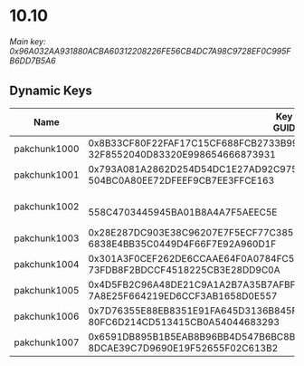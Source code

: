 # 10.10

###### *Main key: 0x96A032AA931880ACBA60312208226FE56CB4DC7A98C9728EF0C995FB6DD7B5A6*

## Dynamic Keys

| Name         | Key<br/>GUID                                                                                            | Notes |
|--------------|---------------------------------------------------------------------------------------------------------|-|
| pakchunk1000 | 0x8B33CF80F22FAF17C15CF688FCB2733B9971399B738CE5D0241BA4F643DD29ED<br/>32F8552040D83320E998654666873931 |
| pakchunk1001 | 0x793A081A2862D254D54DC1E27AD92C9757BA70705FE61DF46983B9617A565D8E<br/>504BC0A80EE72DFEEF9CB7EE3FFCE163 |
| pakchunk1002 | <br/>558C4703445945BA01B8A4A7F5AEEC5E                                                                   | Bao Bros set |
| pakchunk1003 | 0x28E287DC903E38C96207E7F5ECF77C38512DA286826637A1CF70AF7EA6926ED5<br/>6838E4BB35C0449D4F66F7E92A960D1F |
| pakchunk1004 | 0x301A3F0CEF262DE6CCAAE64F0A0784FC58147493970122958C82751FE2043DA7<br/>73FDB8F2BDCCF4518225CB3E28DD9C0A |
| pakchunk1005 | 0x4D5FB2C96A48DE21C9A1A2B7A35B7AFBFBA137FB056753A2C68031D27ECCB633<br/>7A8E25F664219ED6CCF3AB1658D0E557 |
| pakchunk1006 | 0x7D76355E88EB8351E91FA645D3136B845F5764A4B5E4699A062745F644806CC1<br/>80FC6D214CD513415CB0A54044683293 |
| pakchunk1007 | 0x6591DB895B1B5EAB8B96BB4D547B6BC8B4B755DD44828F3FF2D943A5E50281F7<br/>8DCAE39C7D9690E19F52655F02C613B2 |
